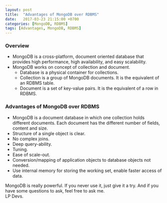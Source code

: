 ```yaml
---
layout: post
title:  "Advantages of MongoDB over RDBMS"
date:   2017-03-23 21:15:00 +0700
categories: [MongoDB, RDBMS]
tags: [Advantages, MongoDB, RDBMS]
---
```


### Overview

  * MongoDB is a cross-platform, document oriented database that provides high performance, high availability, and easy scalability.
  * MongoDB works on concept of collection and document.	
	  * Database is a physical container for collections.
	  * Collection is a group of MongoDB documents. It is the equivalent of an RDBMS table.
    * Document is a set of key-value pairs. It is the equivalent of a row in RDBMS.
	
### Advantages of MongoDB over RDBMS

  * MongoDB is a document database in which one collection holds different documents. Each document has the different number of fields, content and size.
  * Structure of a single object is clear.
  * No complex joins.
  * Deep query-ability.
  * Tuning.
  * Ease of scale-out.
  * Conversion/mapping of application objects to database objects not needed.
  * Use internal memory for storing the working set, enable faster access of data.
  
MongoDB is really powerful. If you never use it, just give it a try. And if you have some questions to ask, feel free to ask me.<br />LP Devs.
